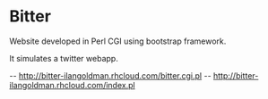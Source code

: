 # Bitter

Website developed in Perl CGI using bootstrap framework.

It simulates a twitter webapp.

-- http://bitter-ilangoldman.rhcloud.com/bitter.cgi.pl
-- http://bitter-ilangoldman.rhcloud.com/index.pl
